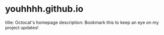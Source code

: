 # youhhhh.github.io
title: Octocat's homepage
description: Bookmark this to keep an eye on my project updates!
